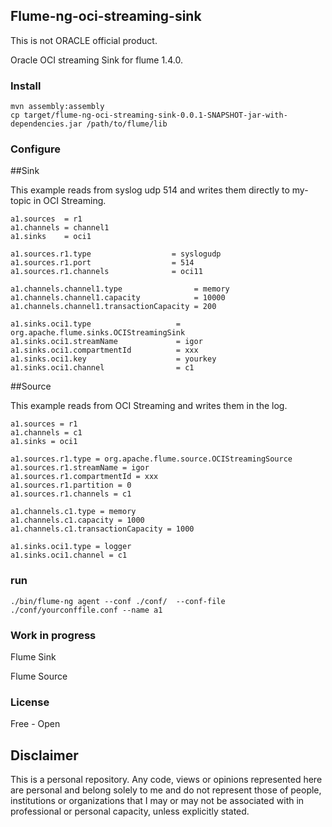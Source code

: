 ## Flume-ng-oci-streaming-sink

This is not ORACLE official product.

Oracle OCI streaming Sink for flume 1.4.0.

### Install

    mvn assembly:assembly
    cp target/flume-ng-oci-streaming-sink-0.0.1-SNAPSHOT-jar-with-dependencies.jar /path/to/flume/lib

### Configure

##Sink

This example reads from syslog udp 514 and writes them directly to my-topic in OCI Streaming.

    a1.sources  = r1
    a1.channels = channel1
    a1.sinks    = oci1

    a1.sources.r1.type                  = syslogudp
    a1.sources.r1.port                  = 514
    a1.sources.r1.channels              = oci11

    a1.channels.channel1.type                = memory
    a1.channels.channel1.capacity            = 10000
    a1.channels.channel1.transactionCapacity = 200

    a1.sinks.oci1.type                   = org.apache.flume.sinks.OCIStreamingSink
    a1.sinks.oci1.streamName             = igor
    a1.sinks.oci1.compartmentId          = xxx
    a1.sinks.oci1.key                    = yourkey
    a1.sinks.oci1.channel                = c1
    
##Source    

This example reads from OCI Streaming and writes them in the log.

    a1.sources = r1
    a1.channels = c1
    a1.sinks = oci1

    a1.sources.r1.type = org.apache.flume.source.OCIStreamingSource
    a1.sources.r1.streamName = igor
    a1.sources.r1.compartmentId = xxx
    a1.sources.r1.partition = 0
    a1.sources.r1.channels = c1

    a1.channels.c1.type = memory
    a1.channels.c1.capacity = 1000
    a1.channels.c1.transactionCapacity = 1000

    a1.sinks.oci1.type = logger
    a1.sinks.oci1.channel = c1
    
### run

    ./bin/flume-ng agent --conf ./conf/  --conf-file ./conf/yourconffile.conf --name a1
    
    
### Work in progress
Flume Sink

Flume Source


### License

Free - Open


## Disclaimer
This is a personal repository. Any code, views or opinions represented here are personal and belong solely to me and do not represent those of people, institutions or organizations that I may or may not be associated with in professional or personal capacity, unless explicitly stated.
